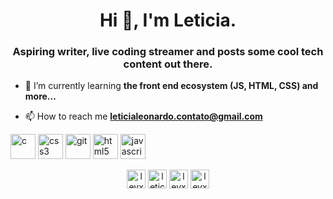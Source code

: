 <h1 align="center">Hi 👋, I'm Leticia.</h1>
<h3 align="center">Aspiring writer, live coding streamer and posts some cool tech content out there.</h3>

- 🌱 I’m currently learning **the front end ecosystem (JS, HTML, CSS) and more...**

- 📫 How to reach me **leticialeonardo.contato@gmail.com**

<p align="left"><img src="https://devicons.github.io/devicon/devicon.git/icons/c/c-original.svg" alt="c" width="40" height="40"/> <img src="https://devicons.github.io/devicon/devicon.git/icons/css3/css3-original-wordmark.svg" alt="css3" width="40" height="40"/> <img src="https://www.vectorlogo.zone/logos/git-scm/git-scm-icon.svg" alt="git" width="40" height="40"/> <img src="https://devicons.github.io/devicon/devicon.git/icons/html5/html5-original-wordmark.svg" alt="html5" width="40" height="40"/> <img src="https://devicons.github.io/devicon/devicon.git/icons/javascript/javascript-original.svg" alt="javascript" width="40" height="40"/></p><p align="center">
<a href="https://twitter.com/levxyca" target="blank"><img align="center" src="https://cdn.jsdelivr.net/npm/simple-icons@3.0.1/icons/twitter.svg" alt="levxyca" height="30" width="30" /></a>
<a href="https://linkedin.com/in/leticiacaroline" target="blank"><img align="center" src="https://cdn.jsdelivr.net/npm/simple-icons@3.0.1/icons/linkedin.svg" alt="leticiacaroline" height="30" width="30" /></a>
<a href="https://fb.com/levxycas" target="blank"><img align="center" src="https://cdn.jsdelivr.net/npm/simple-icons@3.0.1/icons/facebook.svg" alt="levxycas" height="30" width="30" /></a>
<a href="https://instagram.com/levxyca" target="blank"><img align="center" src="https://cdn.jsdelivr.net/npm/simple-icons@3.0.1/icons/instagram.svg" alt="levxyca" height="30" width="30" /></a>
</p>
